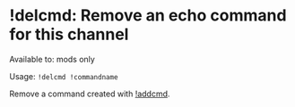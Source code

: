 # !delcmd: Remove an echo command for this channel

Available to: mods only

Usage: `!delcmd !commandname`

Remove a command created with [!addcmd](addcmd).

